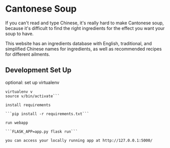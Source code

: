 # Cantonese Soup

If you can't read and type Chinese, it's really hard to make Cantonese soup, because it's difficult to find the right ingredients for the effect you want your soup to have.

This website has an ingredients database with English, traditional, and simplified Chinese names for ingredients, as well as recommended recipes for different ailments.

## Development Set Up

optional: set up virtualenv

```pip install virtualenv
virtualenv v
source v/bin/activate```

install requirements

```pip install -r requirements.txt```

run webapp

```FLASK_APP=app.py flask run```

you can access your locally running app at http://127.0.0.1:5000/
